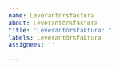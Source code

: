 ```yaml
---
name: Leverantörsfaktura
about: Leverantörsfaktura
title: 'Leverantörsfaktura: '
labels: Leverantörsfaktura
assignees: ''

---
```



